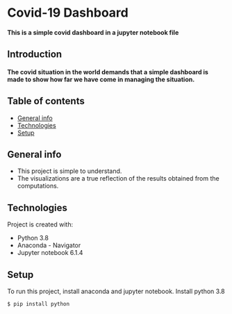 # Covid-19 Dashboard
#### This is a simple covid dashboard in a jupyter notebook file

## Introduction
#### The covid situation in the world demands that a simple dashboard is made to show how far we have come in managing the situation.

## Table of contents
* [General info](#general-info)
* [Technologies](#technologies)
* [Setup](#setup)

## General info
* This project is simple to understand.
* The visualizations are a true reflection of the results obtained from the computations.
	
## Technologies
Project is created with:
* Python 3.8
* Anaconda - Navigator
* Jupyter notebook 6.1.4
	
## Setup
To run this project, install anaconda and jupyter notebook.
Install python 3.8

```
$ pip install python
```
